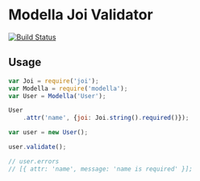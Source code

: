# Modella Joi Validator
[![Build Status](https://drone.io/github.com/deedubs/modella-joi-validator/status.png)](https://drone.io/github.com/deedubs/modella-joi-validator/latest)

## Usage

```javascript
var Joi = require('joi');
var Modella = require('modella');
var User = Modella('User');

User
    .attr('name', {joi: Joi.string().required()});

var user = new User();

user.validate();

// user.errors 
// [{ attr: 'name', message: 'name is required' }];
```
